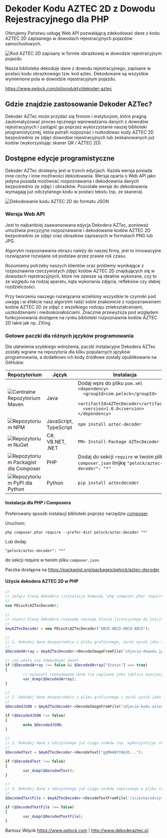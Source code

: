 # Dekoder Kodu AZTEC 2D z Dowodu Rejestracyjnego dla PHP

Oferujemy Państwu usługę Web API pozwalającą zdekodować dane z kodu AZTEC 2D zapisanego w dowodach rejestracyjnych pojazdów samochodowych.

![Kod AZTEC 2D zapisany w formie obrazkowej w dowodzie rejestracyjnym pojazdu](https://www.pelock.com/img/pl/produkty/dekoder-aztec/dowod-rejestracyjny-kod-aztec-2d.jpg)

Nasza biblioteka dekoduje dane z dowodu rejestracyjnego, zapisane w postaci kodu obrazkowego tzw. kod aztec. Dekodowane są wszystkie wymienione pola w dowodzie rejestracyjnym pojazdu.

https://www.pelock.com/pl/produkty/dekoder-aztec

## Gdzie znajdzie zastosowanie Dekoder AZTec?

Dekoder AZTec może przydać się firmom i instytucjom, które pragną zautomatyzować proces ręcznego wprowadzania danych z dowodów rejestracyjnych i zastąpić go poprzez wykorzystanie naszej biblioteki programistycznej, która potrafi rozpoznać i rozkodowac kody AZTEC 2D bezpośrednio ze zdjęć dowodów rejestracyjnych lub zeskanowanych już kodów (wykorzystując skaner QR / AZTEC 2D).

## Dostępne edycje programistyczne

Dekoder AZTec dostepny jest w trzech edycjach. Każda wersja posiada inne cechy i inne możliwości dekodowania. Wersja oparta o Web API jako jedyna posiada możliwość rozpoznawania i dekodowania danych bezpośrednio ze zdjęć i obrazków. Pozostałe wersje do dekodowania wymagają już odczytanego kodu w postaci tekstu (np. ze skanera).

![Dekodowanie kodu AZTEC 2D do formatu JSON](https://www.pelock.com/img/pl/produkty/dekoder-aztec/dekodowanie-kodu-aztec-2d-do-json.png)

### Wersja Web API

Jest to najbardziej zaawansowana edycja Dekodera AZTec, ponieważ umożliwia precyzyjne rozpoznawanie i dekodowanie kodów AZTEC 2D bezpośrednio ze zdjęć oraz obrazków zapisanych w formatach PNG lub JPG.

Algorytm rozpoznawania obrazu należy do naszej firmy, jest to innowacyjne rozwiązanie rozwijane od podstaw przez prawie rok czasu.

Rozumiemy potrzeby naszych klientów oraz problemy wynikające z rozpoznawnia rzeczywistych zdjęć kodów AZTEC 2D znajdujących się w dowodach rejestracyjnych, które nie zawsze są idealnie wykonane, czy to ze względu na rodzaj aparatu, kąta wykonania zdjęcia, refleksów czy słabej rozdzielczości.

Przy tworzeniu naszego rozwiązania wzieliśmy wszystkie te czynniki pod uwagę i w efekcie nasz algorytm radzi sobie znakomicie z rozpoznawaniem kodów AZTEC 2D ze zdjęć z wszelkiego rodzaju zniekształceniami, uszkodzeniami i niedoskonałościami. Znacznie przewyższa pod względem funkcjonowania dostępne na rynku biblioteki rozpoznawnia kodów AZTEC 2D takie jak np. ZXing.

### Gotowe paczki dla różnych języków programowania

Dla ułatwienia szybkiego wdrożenia, paczki instalacyjne Dekodera AZTec zostały wgrane na repozytoria dla kilku popularnych języków programowania, a dodatkowo ich kody źródłowe zostały opublikowane na GitHubie:

| Repozytorium | Język | Instalacja | Paczka | GitHub |
| ------------ | ----- | ---------- | ------ | ------ |
| ![Centralne Repozytorium Maven](https://www.pelock.com/img/logos/repo-maven.png) | Java | Dodaj wpis do pliku `pom.xml`<br />`<dependency>`<br />`  <groupId>com.pelock</groupId>`<br />`  <artifactId>AZTecDecoder</artifactId>`<br />`  <version>1.0.0</version>`<br />`</dependency>` | [Maven](https://search.maven.org/#search%7Cga%7C1%7Cg%3A%22com.pelock%22) | [Źródła](https://github.com/PELock/Dekoder-AZTEC-2D-Java)
| ![Repozytorium NPM](https://www.pelock.com//img/logos/repo-npm.png) | JavaScript, TypeScript | `npm install aztec-decoder` | [NPM](https://www.npmjs.com/package/aztec-decoder) | [Źródła](https://github.com/PELock/Dekoder-AZTEC-2D-JavaScript)
| ![Repozytorium NuGet](https://www.pelock.com/img/logos/repo-nuget.png) | C#, VB.NET, .NET | `PM> Install-Package AZTecDecoder` | [NuGet](https://www.nuget.org/packages/AZTecDecoder/) | [Źródła](https://github.com/PELock/Dekoder-AZTEC-2D-CSharp)
| ![Repozytorium Packagist dla Composer](https://www.pelock.com/img/logos/repo-packagist-composer.png) | PHP | Dodaj do sekcji `require` w twoim pliku `composer.json` linijkę `"pelock/aztec-decoder": "*"` | [Packagist](https://packagist.org/packages/pelock/aztec-decoder) | [Źródła](https://github.com/PELock/Dekoder-AZTEC-2D-PHP)
| ![Repozytorium PyPI dla Python](https://www.pelock.com/img/logos/repo-pypi.png) | Python | `pip install aztecdecoder` | [PyPi](https://pypi.org/project/aztecdecoder/) | [Źródła](https://github.com/PELock/Dekoder-AZTEC-2D-Python)

#### Instalacja dla PHP i Composera

Preferowany sposób instalacji biblioteki poprzez narzędzie [composer](https://getcomposer.org/).

Uruchom:

```
php composer.phar require --prefer-dist pelock/aztec-decoder "*"
```

Lub dodaj:

```
"pelock/aztec-decoder": "*"
```

do sekcji require w twoim pliku `composer.json`.

Paczka dostępna na https://packagist.org/packages/pelock/aztec-decoder

#### Użycie dekodera AZTEC 2D w PHP

```php
//
// załącz klasę dekodera (instalacja komendą 'php composer.phar require --prefer-dist pelock/aztec-decoder "*"')
//
use PELock\AZTecDecoder;

//
// utwórz klasę dekodera (używamy naszego klucza licencyjnego do inicjalizacji)
//
$myAZTecDecoder = new PELock\AZTecDecoder("ABCD-ABCD-ABCD-ABCD");

//
// 1. Dekoduj dane bezpośrednio z pliku graficznego, zwróć wynik jako tablicę
//
$DecodedArray = $myAZTecDecoder->DecodeImageFromFile("zdjecie-dowodu.jpg");

// czy udało się zdekodować dane?
if ($DecodedArray !== false && $DecodedArray["Status"] === true)
{
        // wyświetl rozkodowane dane (są zapisane jako tablica asocjacyjna)
        var_dump($DecodedArray);
}

//
// 2. Dekoduj dane bezpośrednio z pliku graficznego i zwróć wynik jako string JSON
//
$DecodedJSON = $myAZTecDecoder->DecodeImageFromFile("zdjecie-kodu-aztec-2d.png", false);

if ($DecodedJSON !== false)
{
        echo $DecodedJSON;
}

//
// 3. Dekoduj dane z odczytanego już ciągu znaków (np. wykorzystując skaner ręczny)
//
$DecodedText = $myAZTecDecoder->DecodeText("ggMAANtYAAJD...");

if ($DecodedText !== false)
{
        var_dump($DecodedText);
}

//
// 4. Dekoduj dane z odczytanego już ciągu znaków zapisanego w pliku (np. wykorzystując skaner ręczny)
//
$DecodedTextFile = $myAZTecDecoder->DecodeTextFromFile('/sciezka/odczytany-ciag-znakow-aztec-2d.txt');

if ($DecodedTextFile !== false)
{
        var_dump($DecodedTextFile);
}
```

Bartosz Wójcik
https://www.pelock.com | http://www.dekoderaztec.pl